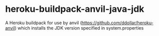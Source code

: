 heroku-buildpack-anvil-java-jdk
===============================

A Heroku buildpack for use by anvil (https://github.com/ddollar/heroku-anvil) which installs the JDK version specified in system.properties
